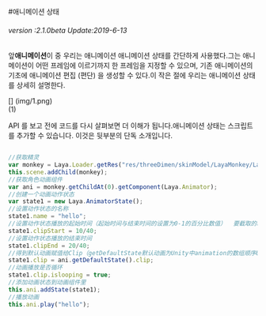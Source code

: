 #애니메이션 상태

###### *version :2.1.0beta   Update:2019-6-13*

앞**애니메이션**이 중 우리는 애니메이션 애니메이션 상태를 간단하게 사용했다.그는 애니메이션이 어떤 프레임에 이르기까지 한 프레임을 지정할 수 있으며, 기존 애니메이션의 기초에 애니메이션 편집 (편단) 을 생성할 수 있다.이 작은 절에 우리는 애니메이션 상태를 상세히 설명한다.

[] (img/1.png)<br>(1)

API 를 보고 전에 코드를 다시 살펴보면 더 이해가 됩니다.애니메이션 상태는 스크립트를 추가할 수 있습니다. 이것은 뒷부분의 단독 소개입니다.


```typescript

//获取精灵
var monkey = Laya.Loader.getRes("res/threeDimen/skinModel/LayaMonkey/LayaMonkey.lh");
this.scene.addChild(monkey);
//获取角色动画组件
var ani = monkey.getChildAt(0).getComponent(Laya.Animator);
//创建一个动画动作状态
var state1 = new Laya.AnimatorState();
//设置动作状态的名称
state1.name = "hello";
//设置动作状态播放的起始时间（起始时间与结束时间的设置为0-1的百分比数值）  要截取的时间点 / 动画的总时长
state1.clipStart = 10/40;
//设置动作状态播放的结束时间
state1.clipEnd = 20/40;
//得到默认动画赋值给Clip（getDefaultState默认动画为Unity中animation的数组顺序0下标的动画）
state1.clip = ani.getDefaultState().clip;
//动画播放是否循环
state1.clip.islooping = true;
//添加动画状态到动画组件里
this.ani.addState(state1);
//播放动画
this.ani.play("hello");
```


